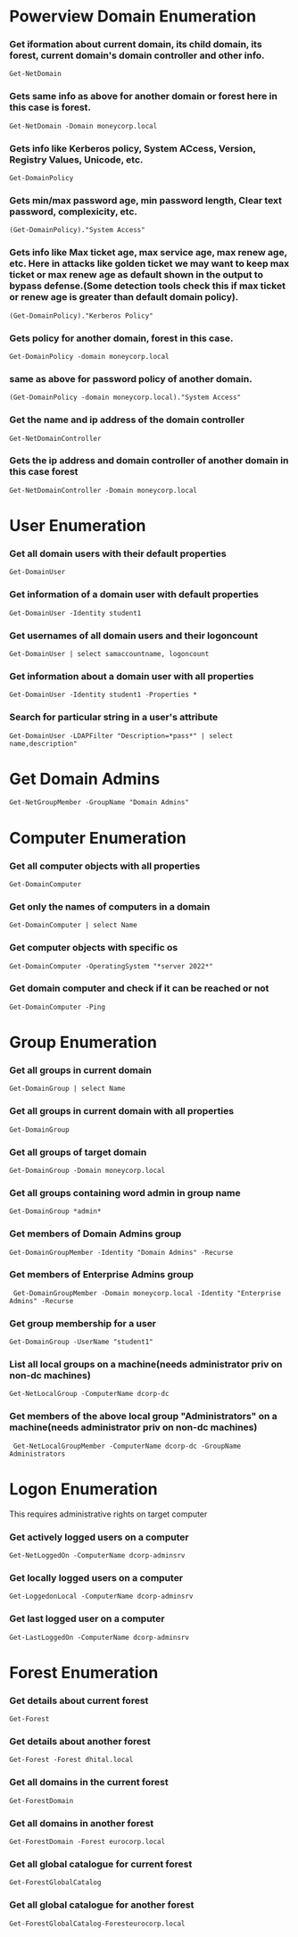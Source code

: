 # Powerview Domain Enumeration

### Get iformation about current domain, its child domain, its forest, current domain's domain controller and other info.
```Get-NetDomain``` 
### Gets same info as above for another domain or forest here in this case is forest.
```Get-NetDomain -Domain moneycorp.local```
### Gets info like Kerberos policy, System ACcess, Version, Registry Values, Unicode, etc.
```Get-DomainPolicy``` 
### Gets min/max password age, min password length, Clear text password, complexicity, etc.
```(Get-DomainPolicy)."System Access"```
### Gets info like Max ticket age, max service age, max renew age, etc. Here in attacks like golden ticket we may want to keep max ticket or max renew age as default shown in the output to bypass defense.(Some detection tools check this if max ticket or renew age is greater than default domain policy).
```(Get-DomainPolicy)."Kerberos Policy"``` 
### Gets policy for another domain, forest in this case.
```Get-DomainPolicy -domain moneycorp.local```
### same as above for password policy of another domain.
```(Get-DomainPolicy -domain moneycorp.local)."System Access"``` 
### Get the name and ip address of the domain controller
```Get-NetDomainController``` 
### Gets the ip address and domain controller of another domain in this case forest
```Get-NetDomainController -Domain moneycorp.local``` 

# User Enumeration

### Get all domain users with their default properties
```Get-DomainUser```
### Get information of a domain user with default properties
```Get-DomainUser -Identity student1``` 
### Get usernames of all domain users and their logoncount
```Get-DomainUser | select samaccountname, logoncount```
### Get information about a domain user with all properties
```Get-DomainUser -Identity student1 -Properties *```
### Search for particular string in a user's attribute
```Get-DomainUser -LDAPFilter "Description=*pass*" | select name,description"```

# Get Domain Admins
```
Get-NetGroupMember -GroupName "Domain Admins"
```

# Computer Enumeration

### Get all computer objects with all properties
```Get-DomainComputer```
### Get only the names of computers in a domain
```Get-DomainComputer | select Name```
### Get computer objects with specific os
```Get-DomainComputer -OperatingSystem "*server 2022*"```
### Get domain computer and check if it can be reached or not
```Get-DomainComputer -Ping```

# Group Enumeration

### Get all groups in current domain
```Get-DomainGroup | select Name```
### Get all groups in current domain with all properties
```Get-DomainGroup```
### Get all groups of target domain
```Get-DomainGroup -Domain moneycorp.local```
### Get all groups containing word admin in group name
```Get-DomainGroup *admin*```
### Get members of Domain Admins group
```Get-DomainGroupMember -Identity "Domain Admins" -Recurse```
### Get members of Enterprise Admins group
```
 Get-DomainGroupMember -Domain moneycorp.local -Identity "Enterprise Admins" -Recurse
```
### Get group membership for a user
```Get-DomainGroup -UserName "student1"```
### List all local groups on a machine(needs administrator priv on non-dc machines)
```Get-NetLocalGroup -ComputerName dcorp-dc```
### Get members of the above local group "Administrators" on a machine(needs administrator priv on non-dc machines)
``` Get-NetLocalGroupMember -ComputerName dcorp-dc -GroupName Administrators```

# Logon Enumeration
This requires administrative rights on target computer

### Get actively logged users on a computer
```Get-NetLoggedOn -ComputerName dcorp-adminsrv```
### Get locally logged users on a computer
```Get-LoggedonLocal -ComputerName dcorp-adminsrv```
### Get last logged user on a computer
``` Get-LastLoggedOn -ComputerName dcorp-adminsrv ```


# Forest Enumeration

### Get details about current forest
```
Get-Forest
```
### Get details about another forest
```
Get-Forest -Forest dhital.local
```
### Get all domains in the current forest
```
Get-ForestDomain
```
### Get all domains in another forest
```
Get-ForestDomain -Forest eurocorp.local
```
### Get all global catalogue for current forest
```
Get-ForestGlobalCatalog
```
### Get all global catalogue for another forest
```
Get-ForestGlobalCatalog-Foresteurocorp.local
```